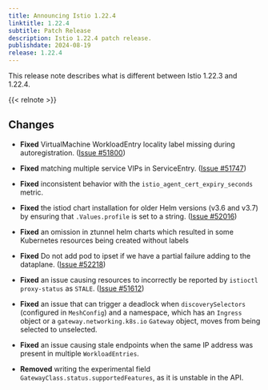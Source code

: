 ```yaml
---
title: Announcing Istio 1.22.4
linktitle: 1.22.4
subtitle: Patch Release
description: Istio 1.22.4 patch release.
publishdate: 2024-08-19
release: 1.22.4
---
```


This release note describes what is different between Istio 1.22.3 and 1.22.4.

{{< relnote >}}

## Changes

- **Fixed** VirtualMachine WorkloadEntry locality label missing during autoregistration.
  ([Issue #51800](https://github.com/istio/istio/issues/51800))

- **Fixed** matching multiple service VIPs in ServiceEntry.
  ([Issue #51747](https://github.com/istio/istio/issues/51747))

- **Fixed** inconsistent behavior with the `istio_agent_cert_expiry_seconds` metric.

- **Fixed** the istiod chart installation for older Helm versions (v3.6 and v3.7) by ensuring that `.Values.profile` is set to a string.
  ([Issue #52016](https://github.com/istio/istio/issues/52016))

- **Fixed** an omission in ztunnel helm charts which resulted in some Kubernetes resources being created without labels
 
- **Fixed** Do not add pod to ipset if we have a partial failure adding to the dataplane.
  ([Issue #52218](https://github.com/istio/istio/issues/52218))

- **Fixed** an issue causing resources to incorrectly be reported by `istioctl proxy-status` as `STALE`.
  ([Issue #51612](https://github.com/istio/istio/issues/51612))

- **Fixed** an issue that can trigger a deadlock when `discoverySelectors` (configured in `MeshConfig`) and a namespace,
which has an `Ingress` object or a `gateway.networking.k8s.io` `Gateway` object, moves from being selected to unselected.

- **Fixed** an issue causing stale endpoints when the same IP address was present in multiple `WorkloadEntries`.

- **Removed** writing the experimental field `GatewayClass.status.supportedFeatures`, as it is unstable in the API.
